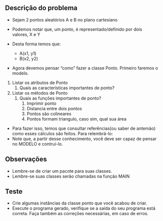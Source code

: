 ## Descrição do problema
- Sejam 2 pontos aleatórios A e B no plano cartesiano
- Podemos notar que, um ponto, é representado/definido por dois valores, X e Y
- Desta forma temos que:
    - A(x1, y1)
    - B(x2, y2)

- Agora devemos pensar “como” fazer a classe Ponto. Primeiro faremos o modelo. 

1. Listar os atributos de Ponto
    1. Quais as características importantes de ponto?
2. Listar os métodos de Ponto
    1. Quais as funções importantes de ponto?
        1. Imprimir ponto
        2. Distancia entre dois pontos
        3. Pontos são colineares
        4. Pontos formam triangulo, caso sim, qual sua área
- Para fazer isso, temos que consultar referências(ou saber de antemão) como esses cálculos são
feitos. Para relembrá-lo:
- Note que, a partir desse conhecimento, você deve ser capaz de pensar no MODELO e contruí-lo.

## Observações

- Lembre-se de criar um pacote para suas classes.
- Lembre-se suas classes serão chamadas na função MAIN

## Teste

- Crie algumas instâncias da classe ponto que você acabou de criar.
- Execute o programa gerado, verifique se a saída do seu programa está correta. Faça também as
correções necessárias, em caso de erros.